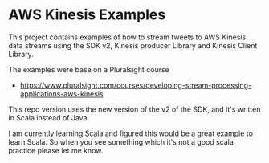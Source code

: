 # AWS Kinesis Examples

This project contains examples of how to stream tweets to AWS Kinesis data streams using the SDK v2, Kinesis producer
Library and Kinesis Client Library.

The examples were base on a Pluralsight course
- https://www.pluralsight.com/courses/developing-stream-processing-applications-aws-kinesis

This repo version uses the new version of the v2 of the SDK, and it's written in Scala instead of Java.

I am currently learning Scala and figured this would be a great example to learn Scala. So when you see something which
it's not a good scala practice please let me know.